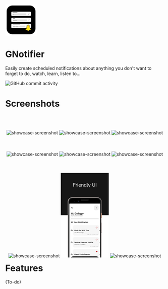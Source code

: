<img src="assets/docs_assets/Logo.png" alt="logo" width="100" />


# GNotifier

Easily create scheduled notifications about anything you don't want to forget to do, watch, learn, listen to...

![GitHub commit activity](https://img.shields.io/github/commit-activity/y/anasfik/I-will-watch-later)
<br>

# Screenshots
<br>
<br>
<p style="float: left;" align="center" >
<img src="assets/docs_assets/1 – 1.png" alt="showcase-screenshot" width="30%">
<img src="assets/docs_assets/2 – 1.png" alt="showcase-screenshot" width="30%">
<img src="assets/docs_assets/1 – 2.png" alt="showcase-screenshot" width="30%">
<br>
<br>
<br>
<br>
<img src="assets/docs_assets/2 – 2.png" alt="showcase-screenshot" width="30%"">
<img src="assets/docs_assets/1 – 3.png" alt="showcase-screenshot" width="30%"">
<img src="assets/docs_assets/2 – 3.png" alt="showcase-screenshot" width="30%"">
<br>
<br>
<br>
<br>
<img src="assets/docs_assets/1 – 4.png" alt="showcase-screenshot" width="30%">
<img src="assets/docs_assets/1.png" alt="showcase-screenshot" width="30%">
<img src="assets/docs_assets/1 – 1.png" alt="showcase-screenshot" width="30%">
</p>


# Features
(To-do)
